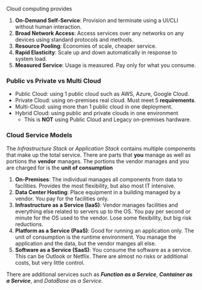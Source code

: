 Cloud computing provides

1.  **On-Demand Self-Service**: Provision and terminate using a UI/CLI without human interaction.
2.  **Broad Network Access**: Access services over any networks on any devices using standard protocols and methods.
3.  **Resource Pooling**: Economies of scale, cheaper service.
4.  **Rapid Elasticity**: Scale up and down automatically in response to system load.
5.  **Measured Service**: Usage is measured. Pay only for what you consume.

### Public vs Private vs Multi Cloud

-   Public Cloud: using 1 public cloud such as AWS, Azure, Google Cloud.
-   Private Cloud: using on-premises real cloud. Must meet 5 **requirements**.
-   Multi-Cloud: using more than 1 public cloud in one deployment.
-   Hybrid Cloud: using public and private clouds in one environment
    -   This is **NOT** using Public Cloud and Legacy on-premises hardware.

###  Cloud Service Models

The _Infrastructure Stack_ or _Application Stack_ contains multiple components that make up the total service. There are parts that **you** manage as well as portions the **vendor** manages. The portions the vendor manages and you are charged for is the **unit of consumption**

1.  **On-Premises**: The individual manages all components from data to facilities. Provides the most flexibility, but also most IT intensive.
2.  **Data Center Hosting**: Place equipment in a building managed by a vendor. You pay for the facilities only.
3.  **Infrastructure as a Service (IaaS)**: Vendor manages facilities and everything else related to servers up to the OS. You pay per second or minute for the OS used to the vendor. Lose some flexibility, but big risk reductions.
4.  **Platform as a Service (PaaS)**: Good for running an application only. The unit of consumption is the runtime environment. You manage the application and the data, but the vendor manges all else.
5.  **Software as a Service (SaaS)**: You consume the software as a service. This can be Outlook or Netflix. There are almost no risks or additional costs, but very little control.

There are additional services such as **_Function as a Service_**, **_Container as a Service_**, and _DataBase as a Service_.